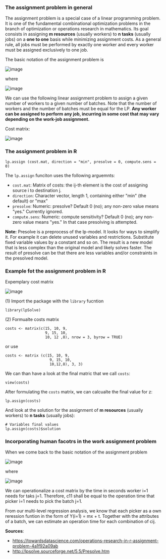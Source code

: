 ### The assignment problem in general

The assignment problem is a special case of a linear programming problem. It is one of the fundamental combinational optimization problems in the branch of optimization or operations research in mathematics. Its goal consists in assigning **m resources** (usually workers) to **n tasks** (usually jobs) on a **one to one** basis while minimizing assignment costs. As a general rule, all jobs must be performed by exactly one worker and every worker must be assigned exclusively to one job.

The basic notation of the assignment problem is

![image](https://user-images.githubusercontent.com/102478331/160347326-4c1d8298-65c8-4688-8930-c2cbfba0c973.png)

where

![image](https://user-images.githubusercontent.com/102478331/160347290-00f56fd9-7169-41ed-9094-1e304813d9a1.png)

We can use the following linear assignment problem to assign a given number of workers to a given number of batches. Note that the number of workers and the number of batches must be equal for the LP. **Any worker can be assigned to perform any job, incurring in some cost that may vary depending on the work-job assignment.**

Cost matrix:

![image](https://user-images.githubusercontent.com/102478331/160347754-c24f6bad-9561-49aa-aab0-8e6008b6b538.png)


### The assignment problem in R

```
lp.assign (cost.mat, direction = "min", presolve = 0, compute.sens = 0)
```

The `lp.assign` funciton uses the following arguemnts:

- `cost.mat`: Matrix of costs: the ij-th element is the cost of assigning source i to destination j.
- `direction`: Character vector, length 1, containing either "min" (the default) or "max"
- `presolve`: Numeric: presolve? Default 0 (no); any non-zero value means "yes." Currently ignored.
- `compute.sens`: Numeric: compute sensitivity? Default 0 (no); any non-zero value means "yes." In that case presolving is attempted.

**Note:** Presolve is a preprocess of the lp-model. It looks for ways to simplify it. For example it can delete unused variables and restrictions. Substitute fixed variable values by a constant and so on. The result is a new model that is less complex than the original model and likely solves faster. The result of presolve can be that there are less variables and/or constraints in the presolved model.

### Example fot the assignment problem in R

Expemplary cost matrix

![image](https://user-images.githubusercontent.com/102478331/160347889-5833ee7a-4a43-4629-b786-49abec822998.png)

(1) Import the package with the `library` fucntion

```
library(lpSolve)
```
(2) Formualte costs matrix

```
costs <- matrix(c(15, 10, 9,
                  9, 15, 10,
                  10, 12 ,8), nrow = 3, byrow = TRUE)
```
or use 

```
costs <- matrix (c(15, 10, 9,
                    9, 15, 10, 
                    10,12,8), 3, 3)
```
We can than have a look at the final matric that we call `costs`:

```
view(costs)
```

After formulating the `costs` matrix, we can calcualte the final value for z:

```
lp.assign(costs)
```

And look at the solution for the assignment of **m resources** (usually workers) to **n tasks** (usually jobs):

```
# Variables final values
lp.assign(costs)$solution
```

### Incorporating human facotrs in the work assignment problem

When we come back to the basic notation of the assignment problem 

![image](https://user-images.githubusercontent.com/102478331/160347326-4c1d8298-65c8-4688-8930-c2cbfba0c973.png)

where

![image](https://user-images.githubusercontent.com/102478331/160347290-00f56fd9-7169-41ed-9094-1e304813d9a1.png)

We can operationalize a cost matrix by the time in seconds worker i=1 needs for taks j=1. Therefore, c11 shall be equal to the operation time that picker i=1 needs to pick the batch j=1. 

From our multi-level regression analysis, we know that each picker as a own reression funtion in the form of Y(i=1) = mx + t. Together with the attributes of a batch, we can estimate an operation time for each combination of cij.








**Sources**: 
- https://towardsdatascience.com/operations-research-in-r-assignment-problem-4a1f92a09ab
- http://lpsolve.sourceforge.net/5.5/Presolve.htm
